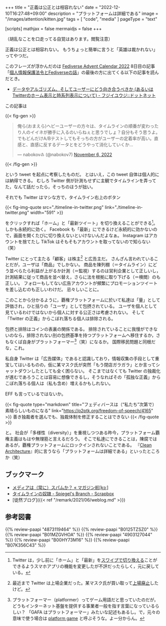 +++
title = "正義は公正とは相容れない"
date =  "2022-12-10T16:27:48+09:00"
description = "プラットフォームは詳細である"
image = "/images/attention/kitten.jpg"
tags = [ "code", "media" ]
pageType = "text"

[scripts]
  mathjax = false
  mermaidjs = false
+++

（胡乱なことを口走ってる自覚はあります。閲覧注意）

正義は公正とは相容れない。
もうちょっと簡単に言うと「英雄は裁かれない」ってやつだ。

このフレーズが浮かんだのは [Fediverse Advent Calendar 2022](https://adventar.org/calendars/7371) 8日目の記事「[個人情報保護法令とFediverseの話](https://www.blessedgeeks.com/~h12o/datalaws-and-fediverse.html)」の最後の方に出てくる以下の記事を読んだとき。

- [データやアルゴリズム、そしてユーザーにどう向き合うべきか (あるいはTwitterのホーム表示と時系列表示について) - フジイユウジ::ドットネット](https://fujii-yuji.net/2022/12/06/200337)

この記事は

{{< fig-gen >}}
<blockquote class="twitter-tweet"><p lang="ja" dir="ltr">俺ら(おまえら)ヘビーユーザーの方々は、タイムラインの順番が変わったり人のイイネが勝手に入るのいらねぇと思うでしょ？自分もそう思うよ。でもどんだけA/Bテストしてもそっちの方がユーザーの定着率が高い。直感と、直感に反するデータとをどうやって消化していくか…</p>&mdash; nabokov♹ (@nabokov7) <a href="https://twitter.com/nabokov7/status/1589107052282277888?ref_src=twsrc%5Etfw">November 6, 2022</a></blockquote>
{{< /fig-gen >}}

という tweet を起点に考察したものだ。
とはいえ，この tweet 自体は個人的には納得できる。
むしろ Twitter 側が計測もせずに主観でタイムラインを弄ってた，なんて話だったら，そっちのほうが拙い。

それでも Twitter はマシな方で，タイムライン右上のボタン

{{< fig-img-quote src="./timeline-in-twitter.png" link="./timeline-in-twitter.png" width="591" >}}

をクリックすれば「ホーム」と「最新ツイート」を切り換えることができる[^t1]。
しかも永続的に効く。
Facebook も「最新」にできるけど永続的に効かないので，画面を開くたびに切り換えないといけないんだよなぁ。
Instagram はアカウントを捨てたし TikTok はそもそもアカウントを取ってないので知らない（笑）

[^t1]: Twitter は，少し前に「ホーム」と「最新」を[スワイプで切り換える](https://forest.watch.impress.co.jp/docs/news/1394582.html "時系列ツイート表示にした「Twitter」にスワイプで［ホーム］と［最新］で切り替える機能 - 窓の杜")ことができるようスマホアプリの機能を変更したが不評だったらしく，元に戻している。

Twitter にとって主たる「顧客」は株主[^s1] と広告主だ。
さんざん言われていることだが，ユーザは「商品」でしかない。
商品を陳列棚（＝タイムライン）にどう並べらたら利益が上がるか計測（＝監視）するのは営利企業として正しいし，計測結果に従って商品を並べ替え，さらに法を根拠に取り下げる（＝検閲）のも正しい。
フォローもしてない広告アカウントが頻繁にプロモーションツイートを差し込むのも正しいわけだ。
忌々しいことに。

[^s1]: 最近まで Twitter は上場企業だった。某マスク氏が買い取って[上場廃止](https://www.itmedia.co.jp/news/articles/2210/29/news048.html "Twitterのマスク氏による買収完了、上場廃止は11月8日（公式） - ITmedia NEWS")したけど。

このことから分かるように，覇権プラットフォームに於いて私達は「量」として評価され，ひと括りの「ユーザ」として包摂されている。
ユーザを個人として見ているわけではないから個人に対する公正さは考慮されない。
そして「Twitter の正義」からこぼれ落ちる個人は排除される。

包摂と排除はコインの表裏の関係である。
排除されていることに我慢ができないのなら，排除されない別の包摂基準を持つプラットフォームへ移住するか，さもなくば自身がプラットフォーマー[^pf1]（笑）になるか。
国際移民問題と同根だな，これ。

[^pf1]: プラットフォーマー（platformer）ってゲーム用語だと思っていたのだが，どうもインターネット基盤を提供する事業者一般を指す言葉になっているらしい？ 「GAFA はプラットフォーマー」みたいな記述もあるし。で，元々の意味で使う場合は [platform game](https://en.wikipedia.org/wiki/Platform_game) と呼ぶそうな。よー分からん。

私自身 Twitter は「広告媒体」であると認識しており，情報収集の手段として重宝してはいるものの，仮に某マスク氏が突然「もう閉店ガラガラ」とか言ってシャットダウンしたとしても全く困らない。
そこまではなくても Twitter の独裁化が進むであろうことは容易に想像できるし，そうなればその「孤独な正義」からこぼれ落ちる個人は（私も含め）増えるかもしれない。

EFF も言っているではないか。

{{< fig-quote type="markdown" title="フェディバースは（“私たち”次第で）素晴らしいものになる" link="https://p2ptk.org/freedom-of-speech/4165" >}}
善き独裁者を選んでも、独裁体制を修正することはできない
{{< /fig-quote >}}

と。
社会が「多様性（diversity）」を重視しつつある昨今，プラットフォーム覇権主義はもはや無理筋と言えるだろう。
そこで私達にできることは，陳腐ではあるが，覇権プラットフォームにロックインされないことである。
『[Clean Architecture](https://www.amazon.co.jp/dp/B07FSBHS2V?tag=baldandersinf-22&linkCode=ogi&th=1&psc=1)』的に言うなら「プラットフォームは詳細である」といったところか（笑）

## ブックマーク

- [メディアは（常に）スパムか？ « マガジン航[kɔː]](https://magazine-k.jp/2016/01/25/spam-and-media/)
- [タイムラインの奴隷 - Spiegel's Branch - Scrapbox](https://scrapbox.io/spiegel-branch/%E3%82%BF%E3%82%A4%E3%83%A0%E3%83%A9%E3%82%A4%E3%83%B3%E3%81%AE%E5%A5%B4%E9%9A%B7)
- [徒然ブログ]({{< ref "/remark/2021/06/weblog.md" >}})

## 参考図書

{{% review-paapi "4873119464" %}} <!-- ユニコーン企業のひみつ -->
{{% review-paapi "B0125TZSZ0" %}} <!-- つながりっぱなしの日常を生きる -->
{{% review-paapi "B01MZGVHOA" %}} <!-- 超監視社会 -->
{{% review-paapi "4903127044" %}} <!-- 排除型社会 -->
{{% review-paapi "B00HY73M16" %}} <!-- Be mine! -->
{{% review-paapi "B07K356C43" %}} <!-- 転スラ Another Colony -->
